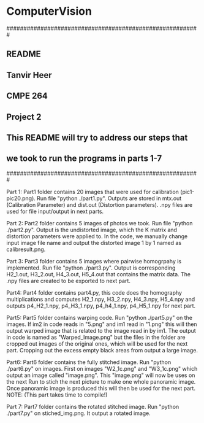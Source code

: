 # ComputerVision
#########################################################
## README
## Tanvir Heer
## CMPE 264
## Project 2
##
## This README will try to address our steps that
## we took to run the programs in parts 1-7
#########################################################

Part 1: Part1 folder contains 20 images that were used for calibration (pic1-pic20.png). Run file "python ./part1.py". Outputs are stored in mtx.out (Calibration Parameter) and dist.out (Distortion parameters). .npy files are used for file input/output in next parts.

Part 2: Part2 folder contains 5 images of photos we took. Run file "python ./part2.py". Output is the undistorted image, which the K matrix and distortion parameters were applied to. In the code, we manually change input image file name and output the distorted image 1 by 1 named as calibresult.png.

Part 3: Part3 folder contains 5 images where pairwise homogrpahy is implemented. Run file "python ./part3.py". Output is corresponding H2_1.out, H3_2.out, H4_3.out, H5_4.out that contains the matrix data. The .npy files are created to be exported to next part.

Part4: Part4 folder contains part4.py, this code does the homography multiplications and computes H2_1.npy, H3_2.npy, H4_3.npy, H5_4.npy and outputs p4_H2_1.npy, p4_H3_1.npy, p4_h4_1.npy, p4_H5_1.npy for next part.

Part5: Part5 folder contains warping code. Run "python ./part5.py" on the images. If im2 in code reads in "5.png" and im1 read in "1.png" this will then output warped image that is related to the image read in by im1. The output in code
is named as "Warped_Image.png" but the files in the folder are cropped out images of the original ones, which will be used for the next part. Cropping out the excess empty black areas from output a large image.

Part6: Part6 folder contains the fully stitched image. Run "python ./part6.py" on images. First on images "W2_1c.png" and "W3_1c.png" which output an image called "image.png". This "image.png" will now be uses on the next Run to stich the 
next picture to make one whole panoramic image. Once panoramic image is produced this will then be used for the next part. NOTE: (This part takes time to compile!)

Part 7: Part7 folder contains the rotated stitched image. Run "python ./part7.py" on stiched_img.png. It output
a rotated image.
